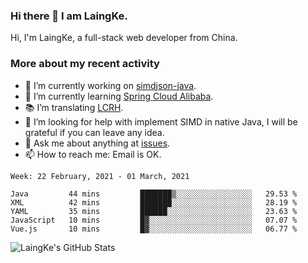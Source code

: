 ### Hi there 👋 I am LaingKe.

Hi, I'm LaingKe, a full-stack web developer from China.

### More about my recent activity

- 🔭 I’m currently working on [simdjson-java](https://github.com/laingke/simdjson-java).
- 🌱 I’m currently learning [Spring Cloud Alibaba](https://github.com/alibaba/spring-cloud-alibaba).
- :books: I’m translating [LCRH](https://github.com/LCTT/LCRH).
- 🤔 I’m looking for help with implement SIMD in native Java, I will be grateful if you can leave any idea.
- 💬 Ask me about anything at [issues](https://github.com/laingke/laingke/issues).
- 📫 How to reach me: Email is OK.

<!--START_SECTION:waka-->
```text
Week: 22 February, 2021 - 01 March, 2021

Java         44 mins         ███████▒░░░░░░░░░░░░░░░░░   29.53 % 
XML          42 mins         ███████░░░░░░░░░░░░░░░░░░   28.19 % 
YAML         35 mins         ██████░░░░░░░░░░░░░░░░░░░   23.63 % 
JavaScript   10 mins         █▓░░░░░░░░░░░░░░░░░░░░░░░   07.07 % 
Vue.js       10 mins         █▓░░░░░░░░░░░░░░░░░░░░░░░   06.77 % 
```
<!--END_SECTION:waka-->

![LaingKe's GitHub Stats](https://github-readme-stats.vercel.app/api?username=laingke&show_icons=true&theme=nightowl&count_private=true)
